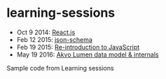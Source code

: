 learning-sessions
=================

* Oct 9 2014: [React.js](react/)
* Feb 12 2015: [json-schema](json-schema/)
* Feb 19 2015: [Re-introduction to JavaScript](js-reintroduction/)
* May 19 2016: [Akvo Lumen data model & internals](akvo-lumen-internals/)

Sample code from Learning sessions
